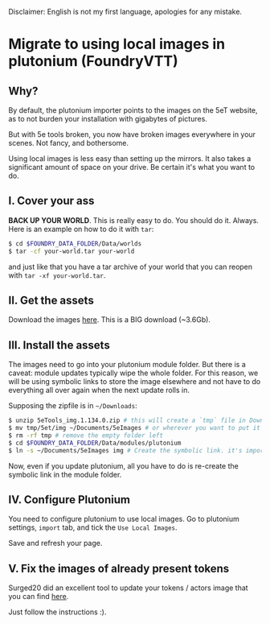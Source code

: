 Disclaimer: English is not my first language, apologies for any mistake.

# Migrate to using local images in plutonium (FoundryVTT)

## Why?

By default, the plutonium importer points to the images on the 5eT website, as to not burden your installation with gigabytes of pictures.

But with 5e tools broken, you now have broken images everywhere in your scenes. Not fancy, and bothersome.

Using local images is less easy than setting up the mirrors. It also takes a significant amount of space on your drive. Be certain it's what you want to do.


## I. Cover your ass

**BACK UP YOUR WORLD**. This is really easy to do. You should do it. Always. Here is an example on how to do it with `tar`:
```bash
$ cd $FOUNDRY_DATA_FOLDER/Data/worlds
$ tar -cf your-world.tar your-world
```
and just like that you have a tar archive of your world that you can reopen with `tar -xf your-world.tar`.

## II. Get the assets

Download the images [here](https://mega.nz/file/eWQm2LTD#ibOwrcY0DjvgGkEKkKvvZiCuRLmuFQph1TCw233RcmY). This is a BIG download (~3.6Gb).

## III. Install the assets

The images need to go into your plutonium module folder. But there is a caveat: module updates typically wipe the whole folder.
For this reason, we will be using symbolic links to store the image elsewhere and not have to do everything all over again when the next update rolls in.

Supposing the zipfile is in `~/Downloads`:
```bash
$ unzip 5eTools_img.1.134.0.zip # this will create a `tmp` file in Downloads
$ mv tmp/5et/img ~/Documents/5eImages # or wherever you want to put it
$ rm -rf tmp # remove the empty folder left
$ cd $FOUNDRY_DATA_FOLDER/Data/modules/plutonium
$ ln -s ~/Documents/5eImages img # Create the symbolic link. it's important the link is named 'img'
```
Now, even if you update plutonium, all you have to do is re-create the symbolic link in the module folder.

## IV. Configure Plutonium

You need to configure plutonium to use local images. Go to plutonium settings, `import` tab, and tick the `Use Local Images`.

Save and refresh your page.

## V. Fix the images of already present tokens

Surged20 did an excellent tool to update your tokens / actors image that you can find [here](https://github.com/surged20/foundryvtt-update-image-macro).

Just follow the instructions :).



